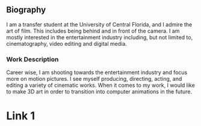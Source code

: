 ## Biography

I am a transfer student at the University of Central Florida, and I admire the art of film. This includes being behind and in front of the camera. I am mostly interested in the entertainment industry including, but not limited to, cinematography, video editing and digital media.  


### Work Description

 
Career wise, I am shooting towards the entertainment industry and focus more on motion pictures. I see myself producing, directing, acting, and editing a variety of cinematic works. When it comes to my work, I would like to make 3D art in order to transition into computer animations in the future. 



# Link 1
<a href="http://www.stancikaite.com">

